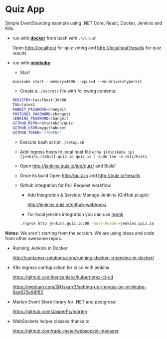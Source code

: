# Quiz App
Simple EventSourcing example using .NET Core, React, Docker, Jenkins and K8s.

* run with [**docker**](https://www.docker.com/products/docker) from bash with ``.\run.sh`` 
  
  Open <http://localhost> for quiz voting and <http://localhost?results> for quiz results
  
* run with [**minikube**](https://github.com/kubernetes/minikube)

  * Start   
  
  ```minikube start --memory=4096 --cpus=4 --vm-driver=hyperkit```

  * Create a ```./secrets``` file with following contents: 

  ```bash
  REGISTRY=localhost:30400
  TAG=latest
  RABBIT_PASSWORD=changeit
  POSTGRES_PASSWORD=changeit
  JENKINS_PASSWORD=changeit
  GITHUB_REPO=netcorebcn/quiz
  GITHUB_USER=mygithubuser
  GITHUB_TOKEN='<TOKEN>'
  ```

  * Execute bash script ```./setup.sh```

  * Add ingress hosts to local host file ```echo $(minikube ip) {jenkins,rabbit}.quiz.io quiz.io | sudo tee -a /etc/hosts```

  * Open <http://jenkins.quiz.io/job/quiz/> and Build!

  * Once its build Open <http://quiz.io> and <http://quiz.io?results> 


  * Github integration for Pull Request workflow

    * Add Integration & Service: Manage Jenkins (GitHub plugin) 

      http://jenkins.quiz.io/github-webhook/

    * For local jenkins integration you can use [ngrok](https://ngrok.com/) 
    
    ```bash 
    ./ngrok http jenkins.quiz.io:80 -host-header=jenkins.quiz.io
    ```

**Notes**: We aren't starting from the scratch. We are using ideas and code from other awesome repos.

* Running Jenkins in Docker

  <http://container-solutions.com/running-docker-in-jenkins-in-docker/>  

* K8s ingress configuration for ci cd with jenkins

  <https://github.com/kenzanlabs/kubernetes-ci-cd>

  <https://medium.com/@Oskarr3/setting-up-ingress-on-minikube-6ae825e98f82>

* Marten Event Store library for .NET and postgresql

  <https://github.com/JasperFx/marten>

* WebSockets helper classes thanks to  

  <https://github.com/radu-matei/websocket-manager>
  